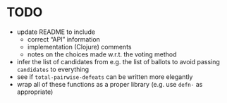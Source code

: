 # TODO

* update README to include
    * correct “API” information
	* implementation (Clojure) comments
	* notes on the choices made w.r.t. the voting method
* infer the list of candidates from e.g. the list of ballots to avoid passing `candidates` to everything
* see if `total-pairwise-defeats` can be written more elegantly
* wrap all of these functions as a proper library (e.g. use `defn-` as appropriate)

